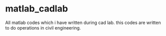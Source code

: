 # matlab_cadlab
All matlab codes which i have written during cad lab. this codes are written to do operations in civil engineering.
